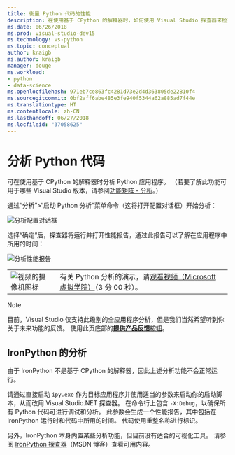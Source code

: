 ```yaml
---
title: 衡量 Python 代码的性能
description: 在使用基于 CPython 的解释器时，如何使用 Visual Studio 探查器来检查 Pyhon 代码的性能。
ms.date: 06/26/2018
ms.prod: visual-studio-dev15
ms.technology: vs-python
ms.topic: conceptual
author: kraigb
ms.author: kraigb
manager: douge
ms.workload:
- python
- data-science
ms.openlocfilehash: 971eb7ce863fc4281d73e2d4d363805de22810f4
ms.sourcegitcommit: 0bf2aff6abe485e3fe940f5344a62a885ad7f44e
ms.translationtype: HT
ms.contentlocale: zh-CN
ms.lasthandoff: 06/27/2018
ms.locfileid: "37058625"
---
```

# <a name="profiling-python-code"></a>分析 Python 代码

可在使用基于 CPython 的解释器时分析 Python 应用程序。 （若要了解此功能可用于哪些 Visual Studio 版本，请参阅[功能矩阵 - 分析](overview-of-python-tools-for-visual-studio.md#matrix-profiling)。）

通过“分析”>“启动 Python 分析”菜单命令（这将打开配置对话框）开始分析：

![分析配置对话框](media/profiling-start.png)

选择“确定”后，探查器将运行并打开性能报告，通过此报告可以了解在应用程序中所用的时间：

![分析性能报告](media/profiling-results.png)

|   |   |
|---|---|
| ![视频的摄像机图标](../install/media/video-icon.png "观看视频") | 有关 Python 分析的演示，请[观看视频（Microsoft 虚拟学院）](https://mva.microsoft.com/en-US/training-courses-embed/python-tools-for-visual-studio-2017-18121/Video-Profiling-Python-s6FoC6LWE_1005918567)（3 分 00 秒）。|

> [!Note]
> 目前，Visual Studio 仅支持此级别的全应用程序分析，但是我们当然希望听到你关于未来功能的反馈。 使用此页底部的[**提供产品反馈**按钮](#feedback)。

## <a name="profiling-for-ironpython"></a>IronPython 的分析

由于 IronPython 不是基于 CPython 的解释器，因此上述分析功能不会正常运行。

请通过直接启动 `ipy.exe` 作为目标应用程序并使用适当的参数来启动你的启动脚本，从而改用 Visual Studio.NET 探查器。 在命令行上包含 `-X:Debug`，以确保所有 Python 代码可进行调试和分析。 此参数会生成一个性能报告，其中包括在 IronPython 运行时和代码中所用的时间。 代码使用重整名称进行标识。

另外，IronPython 本身内置某些分析功能，但目前没有适合的可视化工具。 请参阅 [IronPython 探查器](http://blogs.msdn.com/b/curth/archive/2009/03/29/an-ironpython-profiler.aspx)（MSDN 博客）查看可用内容。